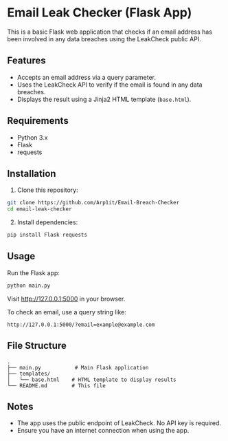 # Email Leak Checker (Flask App)

This is a basic Flask web application that checks if an email address has been involved in any data breaches using the LeakCheck public API.

## Features

* Accepts an email address via a query parameter.
* Uses the LeakCheck API to verify if the email is found in any data breaches.
* Displays the result using a Jinja2 HTML template (`base.html`).

## Requirements

* Python 3.x
* Flask
* requests

## Installation

1. Clone this repository:

```bash
git clone https://github.com/Arp1it/Email-Breach-Checker
cd email-leak-checker
```

2. Install dependencies:

```bash
pip install Flask requests
```

## Usage

Run the Flask app:

```bash
python main.py
```

Visit http://127.0.0.1:5000 in your browser.

To check an email, use a query string like:

```
http://127.0.0.1:5000/?email=example@example.com
```

## File Structure

```
.
├── main.py           # Main Flask application
├── templates/
│   └── base.html    # HTML template to display results
└── README.md        # This file
```

## Notes

* The app uses the public endpoint of LeakCheck. No API key is required.
* Ensure you have an internet connection when using the app.
